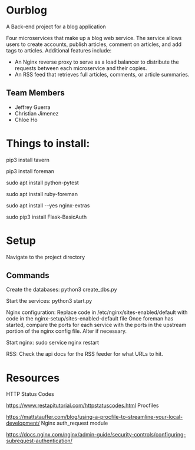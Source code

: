 # Ourblog
A Back-end project for a blog application

Four microservices that make up a blog web service. The service allows users to create accounts, publish articles, comment on articles, and add tags to articles. Additional features include:

* An Nginx reverse proxy to serve as a load balancer to distribute the requests between each microservice and their copies.
* An RSS feed that retrieves full articles, comments, or article summaries.

## Team Members
* Jeffrey Guerra
* Christian Jimenez
* Chloe Ho


# Things to install:

pip3 install tavern

pip3 install foreman

sudo apt install python-pytest

sudo apt install ruby-foreman

sudo apt install --yes nginx-extras

sudo pip3 install Flask-BasicAuth

# Setup #
Navigate to the project directory

## Commands ##
Create the databases: python3 create_dbs.py

Start the services: python3 start.py

Nginx configuration: Replace code in /etc/nginx/sites-enabled/default with code in the nginx-setup/sites-enabled-default file Once foreman has started, compare the ports for each service with the ports in the upstream portion of the nginx config file. Alter if necessary.

Start nginx: sudo service nginx restart

RSS: Check the api docs for the RSS feeder for what URLs to hit.



# Resources

HTTP Status Codes

https://www.restapitutorial.com/httpstatuscodes.html
Procfiles

https://mattstauffer.com/blog/using-a-procfile-to-streamline-your-local-development/
Nginx auth_request module

https://docs.nginx.com/nginx/admin-guide/security-controls/configuring-subrequest-authentication/
